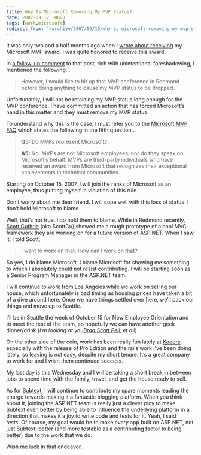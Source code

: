 ```yaml
---
title: Why Is Microsoft Removing My MVP Status?
date: 2007-09-17 -0800
tags: [work,microsoft]
redirect_from: "/archive/2007/09/16/why-is-microsoft-removing-my-mvp-status.aspx/"
---
```


It was only two and a half months ago when I [wrote about
receiving](https://haacked.com/archive/2007/07/01/bank-error-in-my-favor.-im-a-microsoft-mvp.aspx "Bank Error In My Favor")
my Microsoft MVP award. I was quite honored to receive this award.

In [a follow-up
comment](https://haacked.com/archive/2007/07/01/bank-error-in-my-favor.-im-a-microsoft-mvp.aspx#45560 "Comment on my mvp status")
to that post, rich with unintentional foreshadowing, I mentioned the
following...

> However, I would like to hit up that MVP conference in Redmond before
> doing anything to cause my MVP status to be dropped.

Unfortunately, I will not be retaining my MVP status long enough for the
MVP conference. I have committed an action that has forced Microsoft’s
hand in this matter and they must remove my MVP status.

To understand why this is the case, I must refer you to the [Microsoft
MVP
FAQ](https://mvp.support.microsoft.com/default.aspx/gp/mvpfaqs "Microsoft MVP FAQ")
which states the following in the fifth question...

> **Q5:** Do MVPs represent Microsoft?
>
> **A5:** No. MVPs are not Microsoft employees, nor do they speak on
> Microsoft’s behalf. MVPs are third-party individuals who have received
> an award from Microsoft that recognizes their exceptional achievements
> in technical communities.

Starting on October 15, 2007, I will join the ranks of Microsoft as an
employee, thus putting myself in violation of this rule.

Don’t worry about me dear friend. I will cope well with this loss of
status. I don’t hold Microsoft to blame.

Well, that’s not true. I do hold them to blame. While in Redmond
recently, [Scott
Guthrie](http://weblogs.asp.net/scottgu/ "ScottGu’s Blog") (aka ScottGu)
showed me a rough prototype of a cool MVC framework they are working on
for a future version of ASP.NET. When I saw it, I told Scott,

> I want to work on that. How can I work on that?

So yes, I do blame Microsoft. I blame Microsoft for showing me something
to which I absolutely could not resist contributing. I will be starting
soon as a Senior Program Manager in the ASP.NET team.

I will continue to work from Los Angeles while we work on selling our
house, which unfortunately is bad timing as housing prices have taken a
bit of a dive around here. Once we have things settled over here, we’ll
pack our things and move up to Seattle.

I’ll be in Seattle the week of October 15 for New Employee Orientation
and to meet the rest of the team, so hopefully we can have another geek
dinner/drink (*I’m looking at
you*[*Brad*](http://www.agileprogrammer.com/dotnetguy/ "Brad Wilson - The .NET Guy")*,*[*Scott*](http://www.lazycoder.com/weblog/ "LazyCoder")*,*[*Peli*](http://blog.dotnetwiki.org/ "Peli’s Farm")*,
et all*).

On the other side of the coin, work has been really fun lately at
[Koders](http://www.koders.com/ "Koders - Code Search Engine"),
especially with the release of Pro Edition and the rails work I’ve been
doing lately, so leaving is not easy, despite my short tenure. It’s a
great company to work for and I wish them continued success.

My last day is this Wednesday and I will be taking a short break in
between jobs to spend time with the family, travel, and get the house
ready to sell.

As for [Subtext](http://subtextproject.com/ "Subtext"), I will continue
to contribute my spare moments leading the charge towards making it a
fantastic blogging platform. When you think about it, joining the
ASP.NET team is really just a clever ploy to make Subtext even better by
being able to influence the underlying platform in a direction that
makes it a joy to write code and tests for it. Yeah, I said *tests*. Of
course, my goal would be to make *every* app built on ASP.NET, not just
Subtext, better (and more testable as a contributing factor to being
better) due to the work that we do.

Wish me luck in that endeavor.

